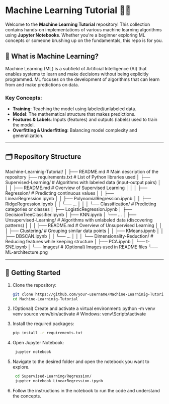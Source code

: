 # Machine Learning Tutorial 📘🤖

Welcome to the **Machine Learning Tutorial** repository! This collection contains hands-on implementations of various machine learning algorithms using **Jupyter Notebooks**. Whether you're a beginner exploring ML concepts or someone brushing up on the fundamentals, this repo is for you.

## 📌 What is Machine Learning?

Machine Learning (ML) is a subfield of Artificial Intelligence (AI) that enables systems to learn and make decisions without being explicitly programmed. ML focuses on the development of algorithms that can learn from and make predictions on data.

### Key Concepts:
- **Training**: Teaching the model using labeled/unlabeled data.
- **Model**: The mathematical structure that makes predictions.
- **Features & Labels**: Inputs (features) and outputs (labels) used to train the model.
- **Overfitting & Underfitting**: Balancing model complexity and generalization.

---

## 🗂️ Repository Structure

Machine-Learninig-Tutorial/
│
├── README.md                        # Main description of the repository
├── requirements.txt                 # List of Python libraries used 
│
├── Supervised-Learning/            # Algorithms with labeled data (input-output pairs)
│   │
│   ├── README.md                   # Overview of Supervised Learning
│   │
│   ├── Regression/                 # Predicting continuous values
│   │   ├── LinearRegression.ipynb
│   │   ├── PolynomialRegression.ipynb
│   │   ├── RidgeRegression.ipynb
│   │   └── ...
│   │
│   └── Classification/            # Predicting categories or classes
│       ├── LogisticRegression.ipynb
│       ├── DecisionTreeClassifier.ipynb
│       ├── KNN.ipynb
│       └── ...
│
├── Unsupervised-Learning/         # Algorithms with unlabeled data (discovering patterns)
│   │
│   ├── README.md                   # Overview of Unsupervised Learning
│   │
│   ├── Clustering/                # Grouping similar data points
│   │   ├── KMeans.ipynb
│   │   ├── DBSCAN.ipynb
│   │   └── ...
│   │
│   └── Dimensionality-Reduction/ # Reducing features while keeping structure
│       ├── PCA.ipynb
│       └── t-SNE.ipynb
│
└── Images/                         # (Optional) Images used in README files
    └── ML-architecture.png


---

## 🚀 Getting Started

1. Clone the repository:
   ```bash
   git clone https://github.com/your-username/Machine-Learninig-Tutorial.git
   cd Machine-Learninig-Tutorial
2. (Optional) Create and activate a virtual environment:
    python -m venv venv
    source venv/bin/activate  # Windows: venv\Scripts\activate
3. Install the required packages:
   ```bash
   pip install -r requirements.txt
   ```
4. Open Jupyter Notebook:
   ```bash
    jupyter notebook
    ```
5. Navigate to the desired folder and open the notebook you want to explore.
    ```bash
     cd Supervised-Learning/Regression/
     jupyter notebook LinearRegression.ipynb
     ```

6. Follow the instructions in the notebook to run the code and understand the concepts.

